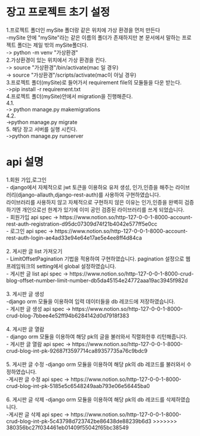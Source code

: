 
<h1>장고 프로젝트 초기 설정</h1>
1.프로젝트 폴더인 mySite 폴더랑 같은 위치에 가상 환경을 먼저 만든다 <br>
  -mySite 안에 "mySite"라는 같은 이름의 폴더가 존재하지만 본 문서에서 말하는 프로젝트 폴더는 제일 밖의 mySite폴더다. <br>
  -> python -m venv "가상환경"  <br>
2.가상환경이 있는 위치에서 가상 환경을 킨다.<br>
  -> source "가상환경"/bin/activate(mac 일 경우)<br>
  -> source "가상환경"/scripts/activate(mac이 아닐 경우)<br>
3.프로젝트 폴더(mySite)로 들어가서 requirement file의 모듈들을 다운 받는다.<br>
  ->pip install -r requirement.txt<br>
4.프로젝트 폴더(mySite)안에서 migration을 진행해준다.<br>
  4.1.<br>
    -> python manage.py makemigrations<br>
  4.2.<br>
    ->python manage.py migrate<br>
5. 해당 장고 서버를 실행 시킨다.<br>
  ->python manage.py runserver<br>
  
<h1> api 설명</h1>
1.회원 가입,로그인<br>
  - django에서 자체적으로 jwt 토큰을 이용하요 유저 생성, 인가,인증을 해주는 라이브러리(django-allauth,django-rest-auth)를 사용하여 구현하였습니다. <br>
  라이브러리를 사용하지 않고 자체적으로 구현하지 않은 이유는 인가,인증을 완벽히 검증하기엔 개인으로선 한계가 있기에 이미 공인 검증된 라이브러리를 쓰게 되었습니다. <br>
  - 회원가입 api spec -> https://www.notion.so/http-127-0-0-1-8000-account-rest-auth-registration-d95dc07309d74f21b4042e577ff5e0cc <br>
  - 로그인 api spec -> https://www.notion.so/http-127-0-0-1-8000-account-rest-auth-login-ae4ad33e94e64e17ae5e4ee8ff4d84ca <br><br>
2. 게시판 글 list 가져오기<br>
  - LimitOffsetPagination 기법을 적용하여 구현하였습니다. pagination 설정으로 웹프레임워크의 setting에서 global 설정하였습니다. <br>
  - 게시판 글 list api spec -> https://www.notion.so/http-127-0-0-1-8000-crud-blog-offset-number-limit-number-db5da45154e24772aaa19ac3945f982d<br><br>
3. 게시판 글 생성<br>
  -django orm 모듈을 이용하여 입력 데이터들을 db 레코드에 저장하였습니다.<br>
  - 게시판 글 생성 api spec -> https://www.notion.so/http-127-0-0-1-8000-crud-blog-7bbee4e52ff94b6284142d0d7918f383<br><br>
4. 게시판 글 열람<br>
  - django orm 모듈을 이용하여 해당 pk의 글을 불러와서 직렬화한후 리턴해줍니다.<br>
  - 게시판 글 열람 api spec -> https://www.notion.so/http-127-0-0-1-8000-crud-blog-int-pk-92687f3597714ca89357735a76c9bdc9<br><br>
5. 게시판 글 수정
  -django orm 모듈을 이용하여 해당 pk의 db 레코드를 불러와서 수정하였습니다.<br>
  -게시판 글 수정 api spec -> https://www.notion.so/http-127-0-0-1-8000-crud-blog-int-pk-5185e5c6548249aab793e06e56445ba0 <br><br>
6. 게시판 글 삭제
   -django orm 모듈을 이용하여 해당 pk의 db 레코드를 삭제하였습니다.<br>
  -게시판 글 삭제 api spec -> https://www.notion.so/http-127-0-0-1-8000-crud-blog-int-pk-5c43798d723742be86438de88239b6d3
>>>>>>> 380356bc27f034461eb01409f55042f65bc38549
